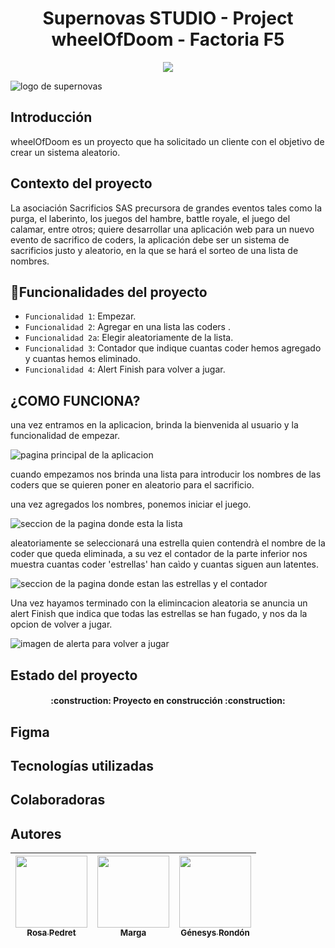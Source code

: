 
<h1 align="center"> Supernovas STUDIO - Project wheelOfDoom - Factoria F5 </h1>
  
  <p align="center">
   <img src="https://img.shields.io/badge/STATUS-EN%20DESAROLLO-green">
   </p>


![logo de supernovas](/img/logo-supernovas.png)
 

## Introducción
  wheelOfDoom es un proyecto que ha solicitado un cliente con el objetivo de crear un sistema aleatorio.

 
## Contexto del proyecto
 La asociación Sacrificios SAS precursora de grandes eventos tales como la purga, el laberinto, los juegos del hambre, battle royale, el juego del calamar, entre otros; quiere desarrollar una aplicación web para un nuevo evento de sacrifico de coders, la aplicación debe ser un sistema de sacrificios justo y aleatorio, en la que se hará el sorteo de una lista de nombres. 

 ## :hammer:Funcionalidades del proyecto

 - `Funcionalidad 1`: Empezar. 
 - `Funcionalidad 2`: Agregar en una lista las coders .
 - `Funcionalidad 2a`: Elegir aleatoriamente de la lista.
 - `Funcionalidad 3`: Contador que indique cuantas coder hemos agregado y cuantas hemos eliminado.
 - `Funcionalidad 4`: Alert Finish para volver a jugar.

## ¿COMO FUNCIONA?
 una vez entramos en la aplicacion, brinda la bienvenida al usuario y la funcionalidad de empezar.

 ![pagina principal de la aplicacion](/img/pagina-principal.png)

cuando  empezamos nos brinda una lista para introducir los nombres de las coders que se quieren poner en aleatorio para el sacrificio.

una vez agregados los nombres, ponemos iniciar el juego. 

![seccion de la pagina donde esta la lista](/img/lista.png)

aleatoriamente se seleccionará una estrella quien contendrà el nombre de la coder que queda eliminada, a su vez el contador de la parte inferior nos muestra cuantas coder 'estrellas' han caìdo y cuantas siguen aun latentes.

![seccion de la pagina donde estan las estrellas y el contador](/img/jugar.png)

Una vez hayamos terminado con la elimincacion aleatoria se anuncia un alert Finish que indica que todas las estrellas se han fugado, y nos da la opcion de volver a jugar. 

 ![imagen de alerta para volver a jugar](/img/alerta.png)



## Estado del proyecto
<h4 align="center">
:construction: Proyecto en construcción :construction:
</h4>

## Figma

## Tecnologías utilizadas

## Colaboradoras
## Autores

| [<img src="https://avatars.githubusercontent.com/u/37356058?v=4" width=115><br><sub>Rosa Pedret</sub>](https://github.com/Rosapedret2) |  [<img src="https://avatars.githubusercontent.com/u/71970858?v=4" width=115><br><sub>Marga</sub>]([https://github.com/guilhermeonrails](https://github.com/ellenpimentel)) |  [<img src="https://avatars.githubusercontent.com/u/91544872?v=4" width=115><br><sub>Génesys Rondón</sub>](https://github.com/genesysaluralatam) |
| :---: | :---: | :---: |
